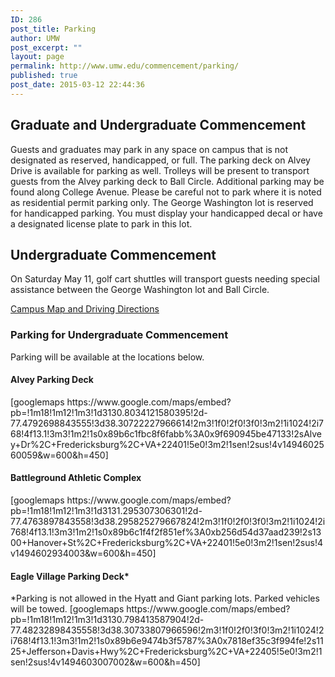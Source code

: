 ```yaml
---
ID: 286
post_title: Parking
author: UMW
post_excerpt: ""
layout: page
permalink: http://www.umw.edu/commencement/parking/
published: true
post_date: 2015-03-12 22:44:36
---
```

<h2>Graduate and Undergraduate Commencement</h2>
Guests and graduates may park in any space on campus that is not designated as reserved, handicapped, or full. The parking deck on Alvey Drive is available for parking as well. Trolleys will be present to transport guests from the Alvey parking deck to Ball Circle. Additional parking may be found along College Avenue. Please be careful not to park where it is noted as residential permit parking only. The George Washington lot is reserved for handicapped parking. You must display your handicapped decal or have a designated license plate to park in this lot.
<h2>Undergraduate Commencement</h2>
On Saturday May 11, golf cart shuttles will transport guests needing special assistance between the George Washington lot and Ball Circle.

<a href="http://www.umw.edu/visitors/">Campus Map and Driving Directions</a>
<h3>Parking for Undergraduate Commencement</h3>
Parking will be available at the locations below.
<h4>Alvey Parking Deck</h4>
[googlemaps https://www.google.com/maps/embed?pb=!1m18!1m12!1m3!1d3130.8034121580395!2d-77.4792698843555!3d38.30722227966614!2m3!1f0!2f0!3f0!3m2!1i1024!2i768!4f13.1!3m3!1m2!1s0x89b6c1fbc8f6fabb%3A0x9f690945be47133!2sAlvey+Dr%2C+Fredericksburg%2C+VA+22401!5e0!3m2!1sen!2sus!4v1494602560059&amp;w=600&amp;h=450]
<h4></h4>
<h4>Battleground Athletic Complex</h4>
[googlemaps https://www.google.com/maps/embed?pb=!1m18!1m12!1m3!1d3131.295307306301!2d-77.4763897843558!3d38.295825279667824!2m3!1f0!2f0!3f0!3m2!1i1024!2i768!4f13.1!3m3!1m2!1s0x89b6c1f4f2f851ef%3A0xb256d54d37aad239!2s1300+Hanover+St%2C+Fredericksburg%2C+VA+22401!5e0!3m2!1sen!2sus!4v1494602934003&amp;w=600&amp;h=450]
<h4></h4>
<h4>Eagle Village Parking Deck*</h4>
*Parking is not allowed in the Hyatt and Giant parking lots. Parked vehicles will be towed.
[googlemaps https://www.google.com/maps/embed?pb=!1m18!1m12!1m3!1d3130.798413587904!2d-77.48232898435558!3d38.30733807966596!2m3!1f0!2f0!3f0!3m2!1i1024!2i768!4f13.1!3m3!1m2!1s0x89b6e9474b3f5787%3A0x7818ef35c3f994fe!2s1125+Jefferson+Davis+Hwy%2C+Fredericksburg%2C+VA+22405!5e0!3m2!1sen!2sus!4v1494603007002&amp;w=600&amp;h=450]